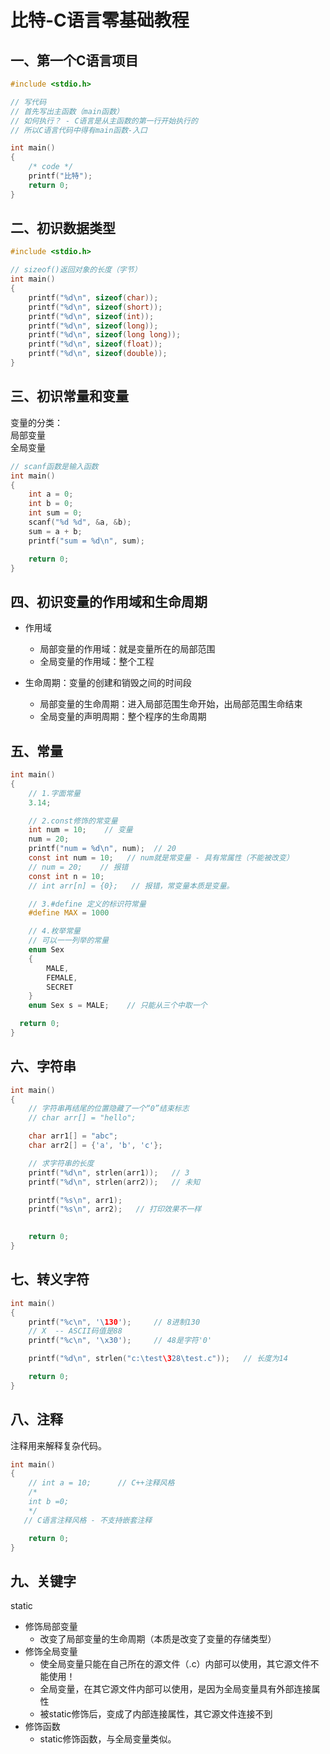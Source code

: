 # 比特-C语言零基础教程

## 一、第一个C语言项目

```c
#include <stdio.h>

// 写代码
// 首先写出主函数（main函数）
// 如何执行？ - C语言是从主函数的第一行开始执行的
// 所以C语言代码中得有main函数-入口

int main()
{
    /* code */
    printf("比特");
    return 0;
}
```

## 二、初识数据类型

```c
#include <stdio.h>

// sizeof()返回对象的长度（字节）
int main()
{
    printf("%d\n", sizeof(char));
    printf("%d\n", sizeof(short));
    printf("%d\n", sizeof(int));
    printf("%d\n", sizeof(long));
    printf("%d\n", sizeof(long long));
    printf("%d\n", sizeof(float));
    printf("%d\n", sizeof(double));
}
```

## 三、初识常量和变量

变量的分类：  
局部变量  
全局变量

```c
// scanf函数是输入函数
int main()
{
    int a = 0;
    int b = 0;
    int sum = 0;
    scanf("%d %d", &a, &b);
    sum = a + b;
    printf("sum = %d\n", sum);

    return 0;
}
```

## 四、初识变量的作用域和生命周期

- 作用域
  - 局部变量的作用域：就是变量所在的局部范围
  - 全局变量的作用域：整个工程

- 生命周期：变量的创建和销毁之间的时间段
  - 局部变量的生命周期：进入局部范围生命开始，出局部范围生命结束
  - 全局变量的声明周期：整个程序的生命周期

## 五、常量

```c
int main()
{
    // 1.字面常量
    3.14;

    // 2.const修饰的常变量
    int num = 10;    // 变量
    num = 20;
    printf("num = %d\n", num);  // 20
    const int num = 10;   // num就是常变量 - 具有常属性（不能被改变）
    // num = 20;    // 报错
    const int n = 10;
    // int arr[n] = {0};   // 报错，常变量本质是变量。

    // 3.#define 定义的标识符常量
    #define MAX = 1000

    // 4.枚举常量
    // 可以一一列举的常量
    enum Sex
    {
        MALE,
        FEMALE,
        SECRET
    }
    enum Sex s = MALE;    // 只能从三个中取一个

  return 0;
}
```

## 六、字符串

```c
int main()
{
    // 字符串再结尾的位置隐藏了一个“0”结束标志
    // char arr[] = "hello";

    char arr1[] = "abc";
    char arr2[] = {'a', 'b', 'c'};

    // 求字符串的长度
    printf("%d\n", strlen(arr1));   // 3
    printf("%d\n", strlen(arr2));   // 未知

    printf("%s\n", arr1);
    printf("%s\n", arr2);   // 打印效果不一样

    
    return 0;
}
```

## 七、转义字符

```c
int main()
{
    printf("%c\n", '\130');     // 8进制130
    // X  -- ASCII码值是88
    printf("%c\n", '\x30');     // 48是字符'0'

    printf("%d\n", strlen("c:\test\328\test.c"));   // 长度为14

    return 0;
}
```

## 八、注释

注释用来解释复杂代码。

```c
int main()
{
    // int a = 10;      // C++注释风格
    /*
    int b =0;
    */
   // C语言注释风格 - 不支持嵌套注释

    return 0;
}
```

## 九、关键字

static

- 修饰局部变量
  - 改变了局部变量的生命周期（本质是改变了变量的存储类型）
- 修饰全局变量
  - 使全局变量只能在自己所在的源文件（.c）内部可以使用，其它源文件不能使用！
  - 全局变量，在其它源文件内部可以使用，是因为全局变量具有外部连接属性
  - 被static修饰后，变成了内部连接属性，其它源文件连接不到
- 修饰函数
  - static修饰函数，与全局变量类似。
